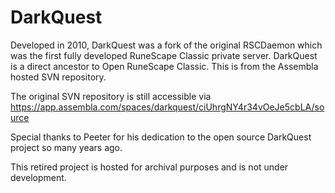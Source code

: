 # DarkQuest

Developed in 2010, DarkQuest was a fork of the original RSCDaemon which was the first fully developed RuneScape Classic private server. DarkQuest is a direct ancestor to Open RuneScape Classic. This is from the Assembla hosted SVN repository.


The original SVN repository is still accessible via https://app.assembla.com/spaces/darkquest/ciUhrgNY4r34vOeJe5cbLA/source


Special thanks to Peeter for his dedication to the open source DarkQuest project so many years ago.


This retired project is hosted for archival purposes and is not under development.
